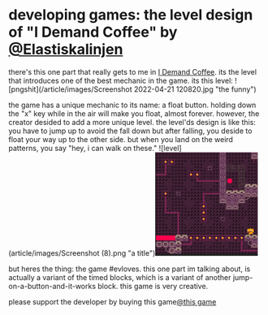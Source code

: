 # developing games: the level design of "I Demand Coffee" by [@Elastiskalinjen](https://twitter.com/Elastiskalinjen)

there's this one part that really gets to me in [I Demand Coffee](https://elastiskalinjen.itch.io/i-demand-coffee). its the level that introduces one of the best mechanic in the game. its this level: ![pngshit](/article/images/Screenshot 2022-04-21 120820.jpg "the funny")


the game has a unique mechanic to its name: a float button. holding down the "x" key while in the air will make you float, almost forever. however, the creator desided to add a more unique level. the level'ds design is like this: you have to jump up to avoid the fall down but after falling, you deside to float your way up to the other side. but when you land on the weird patterns, you say "hey, i can walk on these."
![level](article/images/Screenshot (8).png "a title")<img src="/article/images/Screenshot 2022-04-21 120820.jpg" width="40%">

but heres the thing: the game #evloves.
this one part im talking about, is actually a variant of the timed blocks, which is a variant of another jump-on-a-button-and-it-works block.
this game is very creative.

please support the developer by buying this game[@this game](https://elastiskalinjen.itch.io/i-demand-coffee)


